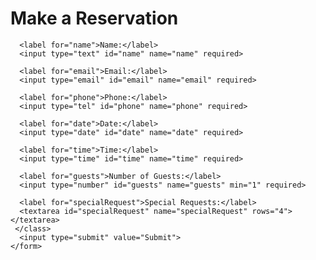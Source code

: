 <!DOCTYPE html>
<html lang="en">
<head>
  <meta charset="UTF-8">
  <meta name="viewport" content="width=device-width, initial-scale=1.0">
  <title>Restaurant Reservation</title>
  <link rel="stylesheet" href="styles.css">
</head>
<body>
  <div class="container">
    <h1>Make a Reservation</h1>
    <form action="#" method="post">
      
      <label for="name">Name:</label>
      <input type="text" id="name" name="name" required>

      <label for="email">Email:</label>
      <input type="email" id="email" name="email" required>

      <label for="phone">Phone:</label>
      <input type="tel" id="phone" name="phone" required>

      <label for="date">Date:</label>
      <input type="date" id="date" name="date" required>

      <label for="time">Time:</label>
      <input type="time" id="time" name="time" required>

      <label for="guests">Number of Guests:</label>
      <input type="number" id="guests" name="guests" min="1" required>

      <label for="specialRequest">Special Requests:</label>
      <textarea id="specialRequest" name="specialRequest" rows="4"></textarea>
     </class>
      <input type="submit" value="Submit">
    </form>
  </div>
</body>
</html>

